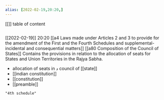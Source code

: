 ```yaml
---
alias: [2022-02-19,20:20,]
---
```

[[]]
table of content
```toc
```

[[2022-02-19]] 20:20
[[a4 Laws made under Articles 2 and 3 to provide for the amendment of the First and the Fourth Schedules and supplemental-incidental and consequential matters]] [[a80 Composition of the Council of States]]
Contains the provisions in relation to the allocation of seats for States and Union Territories in the Rajya Sabha.

- allocation of seats in د council of [[state]]
- [[indian constitution]]
- [[constitution]]
- [[preamble]]
```query
"4th schedule"
```